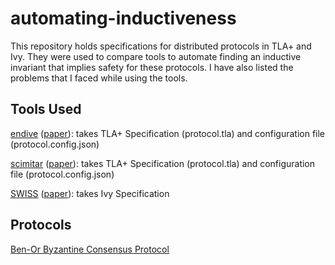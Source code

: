 # automating-inductiveness

This repository holds specifications for distributed protocols in TLA+ and Ivy. They were used to compare tools to automate finding an inductive invariant that implies safety for these protocols. I have also listed the problems that I faced while using the tools.

## Tools Used

[endive](https://github.com/will62794/endive) ([paper](https://arxiv.org/pdf/2205.06360)): takes TLA+ Specification (protocol.tla) and configuration file (protocol.config.json)

[scimitar](https://github.com/will62794/scimitar/) ([paper](https://will62794.github.io/assets/papers/interpretable-verification-2024.pdf)): takes TLA+ Specification (protocol.tla) and configuration file (protocol.config.json)

[SWISS](https://github.com/secure-foundations/SWISS) ([paper](https://www.andrew.cmu.edu/user/bparno/papers/swiss.pdf)): takes Ivy Specification

## Protocols

[Ben-Or Byzantine Consensus Protocol](https://dl.acm.org/doi/pdf/10.1145/800221.806707)
